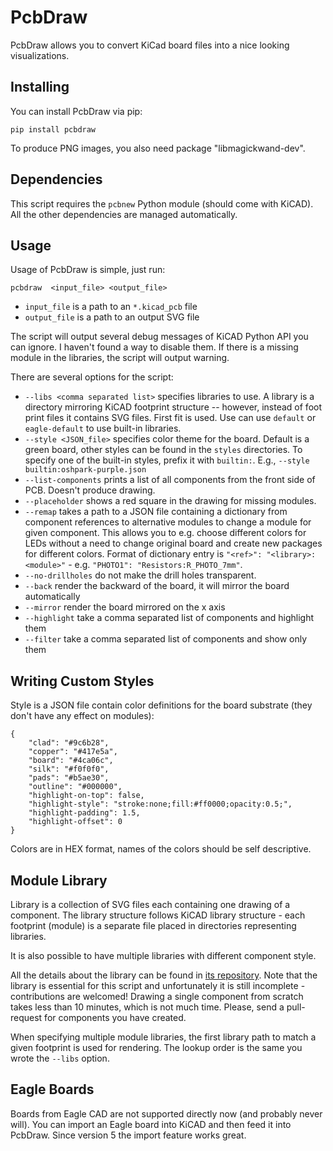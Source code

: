 # PcbDraw

PcbDraw allows you to convert KiCad board files into a nice looking
visualizations.

## Installing

You can install PcbDraw via pip:

```
pip install pcbdraw
```

To produce PNG images, you also need package "libmagickwand-dev".

## Dependencies

This script requires the `pcbnew` Python module (should come with KiCAD). All
the other dependencies are managed automatically.

## Usage

Usage of PcbDraw is simple, just run:

```.{bash}
pcbdraw  <input_file> <output_file>
```
- `input_file` is a path to an `*.kicad_pcb` file
- `output_file` is a path to an output SVG file


The script will output several debug messages of KiCAD Python API you can
ignore. I haven't found a way to disable them. If there is a missing module in
the libraries, the script will output warning.

There are several options for the script:

- `--libs <comma separated list>` specifies libraries to use. A library is a
  directory mirroring KiCAD footprint structure -- however, instead of foot
  print files it contains SVG files. First fit is used. Use can use `default` or
  `eagle-default` to use built-in libraries.
- `--style <JSON_file>` specifies color theme for the board. Default is a green
  board, other styles can be found in the `styles` directories. To specify one
  of the built-in styles, prefix it with `builtin:`. E.g., `--style
  builtin:oshpark-purple.json`
- `--list-components` prints a list of all components from the front side of PCB.
  Doesn't produce drawing.
- `--placeholder` shows a red square in the drawing for missing modules.
- `--remap` takes a path to a JSON file containing a dictionary from component
  references to alternative modules to change a module for given component. This
  allows you to e.g. choose different colors for LEDs without a need to change
  original board and create new packages for different colors. Format of
  dictionary entry is `"<ref>": "<library>:<module>"`  - e.g. `"PHOTO1":
  "Resistors:R_PHOTO_7mm"`.
- `--no-drillholes` do not make the drill holes transparent.
- `--back` render the backward of the board, it will mirror the board automatically
- `--mirror` render the board mirrored on the x axis
- `--highlight` take a comma separated list of components and highlight them
- `--filter` take a comma separated list of components and show only them

## Writing Custom Styles

Style is a JSON file contain color definitions for the board substrate (they
don't have any effect on modules):

```.{json}
{
    "clad": "#9c6b28",
    "copper": "#417e5a",
    "board": "#4ca06c",
    "silk": "#f0f0f0",
    "pads": "#b5ae30",
    "outline": "#000000",
    "highlight-on-top": false,
    "highlight-style": "stroke:none;fill:#ff0000;opacity:0.5;",
    "highlight-padding": 1.5,
    "highlight-offset": 0
}
```

Colors are in HEX format, names of the colors should be self descriptive.

## Module Library

Library is a collection of SVG files each containing one drawing of a component.
The library structure follows KiCAD library structure - each footprint (module)
is a separate file placed in directories representing libraries.

It is also possible to have multiple libraries with different component style.

All the details about the library can be found in [its
repository](https://github.com/yaqwsx/PcbDraw-Lib). Note that the library is
essential for this script and unfortunately it is still incomplete -
contributions are welcomed! Drawing a single component from scratch takes less
than 10 minutes, which is not much time. Please, send a pull-request for
components you have created.

When specifying multiple module libraries, the first library path to match a
given footprint is used for rendering. The lookup order is the same you
wrote the `--libs` option.

## Eagle Boards

Boards from Eagle CAD are not supported directly now (and probably never will).
You can import an Eagle board into KiCAD and then feed it into PcbDraw. Since
version 5 the import feature works great.
